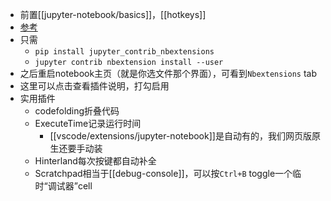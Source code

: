 - 前置[[jupyter-notebook/basics]]，[[hotkeys]]
- [参考](https://sspai.com/post/55402)
- 只需
  - `pip install jupyter_contrib_nbextensions`
  - `jupyter contrib nbextension install --user`
- 之后重启notebook主页（就是你选文件那个界面），可看到`Nbextensions` tab
- 这里可以点击查看插件说明，打勾启用
- 实用插件
  - codefolding折叠代码
  - ExecuteTime记录运行时间
    - [[vscode/extensions/jupyter-notebook]]是自动有的，我们网页版原生还要手动装
  - Hinterland每次按键都自动补全
  - Scratchpad相当于[[debug-console]]，可以按`Ctrl+B` toggle一个临时“调试器”cell